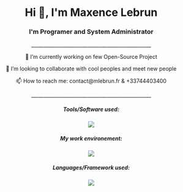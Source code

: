 <h1 align="center">Hi 👋, I'm Maxence Lebrun</a>
</h3></h1>  
<h3 align="center">I'm Programer and System Administrator</h3>  
<p align="center">
_________________________________________________

</p> 
<p align="center">
 🔭 I’m currently working on few Open-Source Project
  
</p> 
<p align="center">
 👯 I’m looking to collaborate with cool peoples and meet new people
  
</p> 
<p align="center">
 📫 How to reach me: contact@mlebrun.fr & +33744403400
  
</p> 
  
<p align="center">
_________________________________________________

</p> 
<h5 align="center">
  
Tools/Software used:
</h5>

<p align="center">
  <a href="https://skillicons.dev">
    <img src="https://skillicons.dev/icons?i=aws,cloudflare,docker,firebase,figma,github,nginx,netlify,ideajs" />
  </a>
</p>

<h5 align="center">
  
My work environement:
</h5>

<p align="center">
  <a href="https://skillicons.dev">
    <img src="https://skillicons.dev/icons?i=linux,nginx,idea,grafana,cloudflare,aws,firebase,git,cassandra,mongodb,mysql" />
  </a>
</p>

<h5 align="center">
  
Languages/Framework used:
</h5>

<p align="center">
  <a href="https://skillicons.dev">
    <img src="https://skillicons.dev/icons?i=arduino,bootstrap,cs,css,dart,electron,flutter,nodejs,php,react,swift,html,java,js" />
  </a>
</p>
